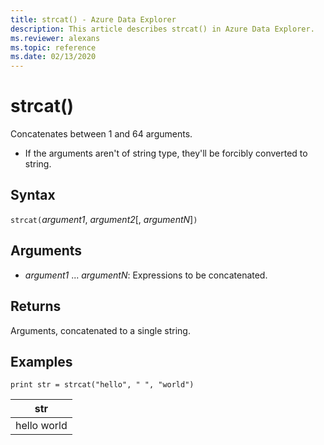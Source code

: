 ```yaml
---
title: strcat() - Azure Data Explorer
description: This article describes strcat() in Azure Data Explorer.
ms.reviewer: alexans
ms.topic: reference
ms.date: 02/13/2020
---
```

# strcat()

Concatenates between 1 and 64 arguments.

* If the arguments aren't of string type, they'll be forcibly converted to string.

## Syntax

`strcat(`*argument1*, *argument2*[, *argumentN*]`)`

## Arguments

* *argument1* ... *argumentN*: Expressions to be concatenated.

## Returns

Arguments, concatenated to a single string.

## Examples
  
   ```kusto
print str = strcat("hello", " ", "world")
```

|str|
|---|
|hello world|
